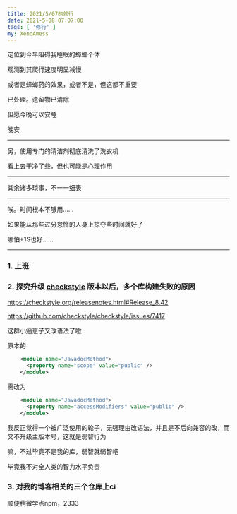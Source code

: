 ```yaml
---
title: 2021/5/07的修行
date: 2021-5-08 07:07:00
tags: [ '修行' ]
my: XenoAmess
---
```


定位到今早阻碍我睡眠的蟑螂个体

观测到其爬行速度明显减慢

或者是蟑螂药的效果，或者不是，但这都不重要

已处理。遗留物已清除

但愿今晚可以安睡

晚安

---

另，使用专门的清洁剂彻底清洗了洗衣机

看上去干净了些，但也可能是心理作用

---

其余诸多琐事，不一一细表

---

唉。时间根本不够用……

如果能从那些过分怠惰的人身上掠夺些时间就好了

哪怕+1S也好……

---

### 1. 上班

### 2. 探究升级 [checkstyle](https://github.com/checkstyle/checkstyle) 版本以后，多个库构建失败的原因

https://checkstyle.org/releasenotes.html#Release_8.42

https://github.com/checkstyle/checkstyle/issues/7417

这群小逼崽子又改语法了嗷

原本的

```xml
    <module name="JavadocMethod">
      <property name="scope" value="public" />
    </module>
```

需改为

```xml
    <module name="JavadocMethod">
      <property name="accessModifiers" value="public" />
    </module>
```

我反正觉得一个被广泛使用的轮子，无强理由改语法，并且是不后向兼容的改，而又不升级主版本号，这就是弱智行为

嘛，不过毕竟不是我的库，弱智就弱智吧

毕竟我不对全人类的智力水平负责

### 3. 对我的博客相关的三个仓库上ci

顺便稍微学点npm，2333
